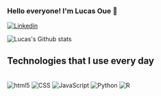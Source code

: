 ### Hello everyone! I'm Lucas Oue 👋


[![Linkedin](https://img.shields.io/badge/LinkedIn-0077B5?style=for-the-badge&logo=linkedin&logoColor=white)](https://www.linkedin.com/in/lucas-oue-880802264/)


![Lucas's Github stats](https://github-readme-stats.vercel.app/api?username=OueSan&show_icons=true&theme=tokyonight)

## Technologies that I use every day

<div style ="display> inline_block"><br/>
    <img align = "center" alt= "html5" src="https://img.shields.io/badge/HTML5-E34F26?style=for-the-badge&logo=html5&logoColor=white" />
    <img align = "center" alt= "CSS" src="https://img.shields.io/badge/CSS3-1572B6?style=for-the-badge&logo=css3&logoColor=white" />
    <img align = "center" alt= "JavaScript" src="https://img.shields.io/badge/JavaScript-F7DF1E?style=for-the-badge&logo=javascript&logoColor=black" />
    <img align = "center" alt= "Python" src="https://img.shields.io/badge/Python-14354C?style=for-the-badge&logo=python&logoColor=white" />
    <img align = "center" alt= "R" src="https://img.shields.io/badge/R-276DC3?style=for-the-badge&logo=r&logoColor=white" />

</div><br/>


